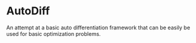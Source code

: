 # AutoDiff
An attempt at a basic auto differentiation framework that can be easily be used for basic optimization problems.
